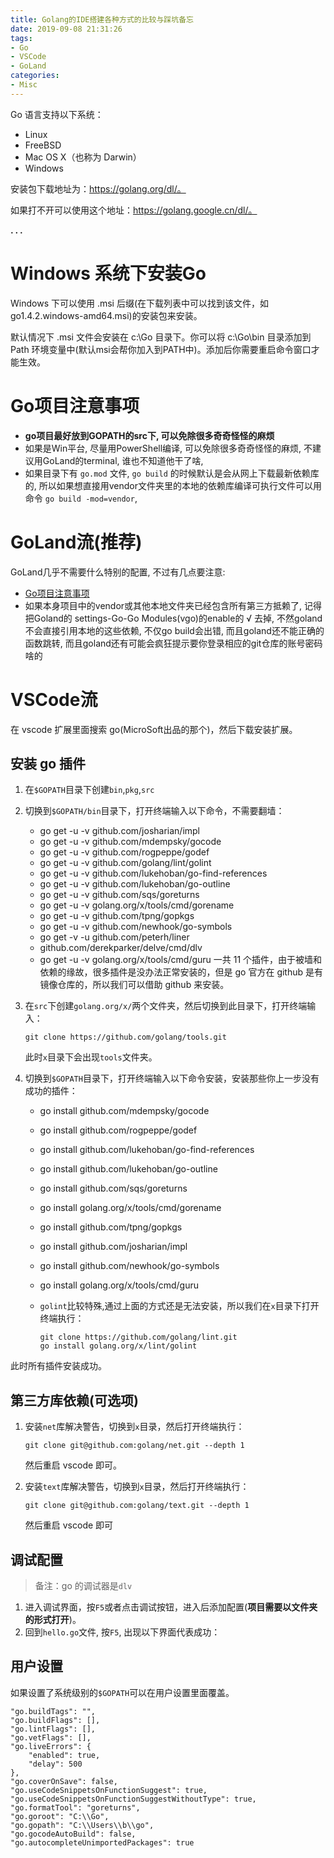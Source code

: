 ```yaml
---
title: Golang的IDE搭建各种方式的比较与踩坑备忘
date: 2019-09-08 21:31:26
tags:
- Go
- VSCode
- GoLand
categories:
- Misc
---
```



Go 语言支持以下系统：

- Linux
- FreeBSD
- Mac OS X（也称为 Darwin）
- Windows

安装包下载地址为：https://golang.org/dl/。

如果打不开可以使用这个地址：https://golang.google.cn/dl/。

**. . .**<!-- more -->


# Windows 系统下安装Go

Windows 下可以使用 .msi 后缀(在下载列表中可以找到该文件，如go1.4.2.windows-amd64.msi)的安装包来安装。

默认情况下 .msi 文件会安装在 c:\Go 目录下。你可以将 c:\Go\bin 目录添加到 Path 环境变量中(默认msi会帮你加入到PATH中)。添加后你需要重启命令窗口才能生效。


# Go项目注意事项

- **go项目最好放到GOPATH的src下, 可以免除很多奇奇怪怪的麻烦**
- 如果是Win平台, 尽量用PowerShell编译, 可以免除很多奇奇怪怪的麻烦, 不建议用GoLand的terminal, 谁也不知道他干了啥, 
- 如果目录下有 `go.mod` 文件, `go build` 的时候默认是会从网上下载最新依赖库的, 所以如果想直接用vendor文件夹里的本地的依赖库编译可执行文件可以用命令 `go build -mod=vendor`,


# GoLand流(推荐)

GoLand几乎不需要什么特别的配置, 不过有几点要注意:

- [Go项目注意事项](#Go项目注意事项)
- 如果本身项目中的vendor或其他本地文件夹已经包含所有第三方抵赖了, 记得把Goland的 settings-Go-Go Modules(vgo)的enable的 √ 去掉, 不然goland不会直接引用本地的这些依赖, 不仅go build会出错, 而且goland还不能正确的函数跳转, 而且goland还有可能会疯狂提示要你登录相应的git仓库的账号密码啥的


# VSCode流

在 vscode 扩展里面搜索 go(MicroSoft出品的那个)，然后下载安装扩展。


## 安装 go 插件

1.  在`$GOPATH`目录下创建`bin`,`pkg`,`src`
2.  切换到`$GOPATH/bin`目录下，打开终端输入以下命令，不需要翻墙：
    *   go get -u -v github.com/josharian/impl
    *   go get -u -v github.com/mdempsky/gocode
    *   go get -u -v github.com/rogpeppe/godef
    *   go get -u -v github.com/golang/lint/golint
    *   go get -u -v github.com/lukehoban/go-find-references
    *   go get -u -v github.com/lukehoban/go-outline
    *   go get -u -v github.com/sqs/goreturns
    *   go get -u -v golang.org/x/tools/cmd/gorename
    *   go get -u -v github.com/tpng/gopkgs
    *   go get -u -v github.com/newhook/go-symbols
    *   go get -v -u github.com/peterh/liner 
    *   github.com/derekparker/delve/cmd/dlv
    *   go get -u -v golang.org/x/tools/cmd/guru
    一共 11 个插件，由于被墙和依赖的缘故，很多插件是没办法正常安装的，但是 go 官方在 github 是有镜像仓库的，所以我们可以借助 github 来安装。
    
3.  在`src`下创建`golang.org/x/`两个文件夹，然后切换到此目录下，打开终端输入：
    ```
    git clone https://github.com/golang/tools.git
    ```
    此时`x`目录下会出现`tools`文件夹。
    
4.  切换到`$GOPATH`目录下，打开终端输入以下命令安装，安装那些你上一步没有成功的插件：
    *   go install github.com/mdempsky/gocode
    *   go install github.com/rogpeppe/godef
    *   go install github.com/lukehoban/go-find-references
    *   go install github.com/lukehoban/go-outline
    *   go install github.com/sqs/goreturns
    *   go install golang.org/x/tools/cmd/gorename
    *   go install github.com/tpng/gopkgs
    *   go install github.com/josharian/impl
    *   go install github.com/newhook/go-symbols
    *   go install golang.org/x/tools/cmd/guru  
    *   `golint`比较特殊,通过上面的方式还是无法安装，所以我们在`x`目录下打开终端执行：  
        
        ```
        git clone https://github.com/golang/lint.git
        go install golang.org/x/lint/golint
        ```
        
此时所有插件安装成功。
    


## 第三方库依赖(可选项)

1.  安装`net`库解决警告，切换到`x`目录，然后打开终端执行：
    
    ```
    git clone git@github.com:golang/net.git --depth 1
    ```
	然后重启 vscode 即可。
    
2.  安装`text`库解决警告，切换到`x`目录，然后打开终端执行：
    
    ```
    git clone git@github.com:golang/text.git --depth 1
    ```
	然后重启 vscode 即可
    

## 调试配置

> 备注：go 的调试器是`dlv`

1.  进入调试界面，按`F5`或者点击调试按钮，进入后添加配置(**项目需要以文件夹的形式打开**)。
2.  回到`hello.go`文件, 按`F5`, 出现以下界面代表成功：


## 用户设置

如果设置了系统级别的`$GOPATH`可以在用户设置里面覆盖。
```
"go.buildTags": "",
"go.buildFlags": [],
"go.lintFlags": [],
"go.vetFlags": [],
"go.liveErrors": {
	"enabled": true,
	"delay": 500
},
"go.coverOnSave": false,
"go.useCodeSnippetsOnFunctionSuggest": true,
"go.useCodeSnippetsOnFunctionSuggestWithoutType": true,
"go.formatTool": "goreturns",
"go.goroot": "C:\\Go",
"go.gopath": "C:\\Users\\b\\go",
"go.gocodeAutoBuild": false,
"go.autocompleteUnimportedPackages": true
```